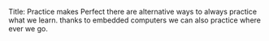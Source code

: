 
Title: Practice makes Perfect
there are alternative ways to always practice what we learn. 
thanks to embedded computers we can also practice where ever we go.
